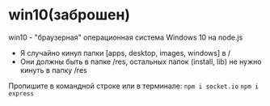 # win10(заброшен)

win10 - "браузерная" операционная система Windows 10 на node.js


- Я случайно кинул папки [apps, desktop, images, windows] в /
- Они должны быть в папке /res, остальных папок (install, lib) не нужно кинуть в папку /res

Пропишите в командной строке или в терминале:
`npm i socket.io`
`npm i express`
